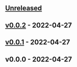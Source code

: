 <a name="unreleased"></a>
## [Unreleased]


<a name="v0.0.2"></a>
## [v0.0.2] - 2022-04-27

<a name="v0.0.1"></a>
## [v0.0.1] - 2022-04-27

<a name="v0.0.0"></a>
## v0.0.0 - 2022-04-27

[Unreleased]: https://github.com/peaceiris/playground-actions/compare/v0.0.2...HEAD
[v0.0.2]: https://github.com/peaceiris/playground-actions/compare/v0.0.1...v0.0.2
[v0.0.1]: https://github.com/peaceiris/playground-actions/compare/v0.0.0...v0.0.1
